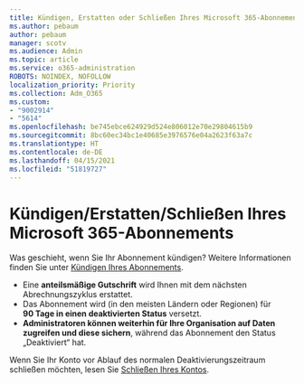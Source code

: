```yaml
---
title: Kündigen, Erstatten oder Schließen Ihres Microsoft 365-Abonnements
ms.author: pebaum
author: pebaum
manager: scotv
ms.audience: Admin
ms.topic: article
ms.service: o365-administration
ROBOTS: NOINDEX, NOFOLLOW
localization_priority: Priority
ms.collection: Adm_O365
ms.custom:
- "9002914"
- "5614"
ms.openlocfilehash: be745ebce624929d524e806012e70e29804615b9
ms.sourcegitcommit: 8bc60ec34bc1e40685e3976576e04a2623f63a7c
ms.translationtype: HT
ms.contentlocale: de-DE
ms.lasthandoff: 04/15/2021
ms.locfileid: "51819727"
---
```

# <a name="cancelrefundclose-your-microsoft-365-subscription"></a>Kündigen/Erstatten/Schließen Ihres Microsoft 365-Abonnements

Was geschieht, wenn Sie Ihr Abonnement kündigen? Weitere Informationen finden Sie unter [Kündigen Ihres Abonnements](https://docs.microsoft.com/microsoft-365/commerce/subscriptions/cancel-your-subscription?view=o365-worldwide).

- Eine **anteilsmäßige Gutschrift** wird Ihnen mit dem nächsten Abrechnungszyklus erstattet.
- Das Abonnement wird (in den meisten Ländern oder Regionen) für **90 Tage in einen deaktivierten Status** versetzt.
- **Administratoren können weiterhin für Ihre Organisation auf Daten zugreifen und diese sichern**, während das Abonnement den Status „Deaktiviert“ hat.

Wenn Sie Ihr Konto vor Ablauf des normalen Deaktivierungszeitraum schließen möchten, lesen Sie [Schließen Ihres Kontos](https://docs.microsoft.com/microsoft-365/commerce/close-your-account?view=o365-worldwide).
